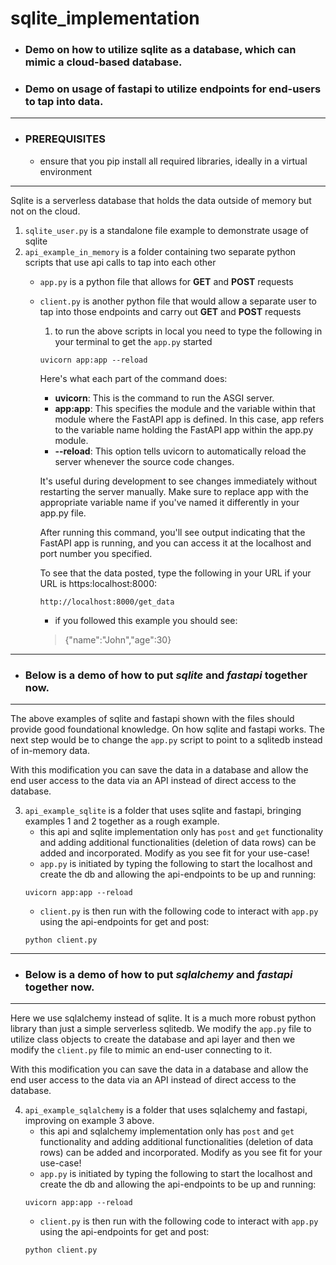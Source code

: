 # sqlite_implementation

- ### Demo on how to utilize sqlite as a database, which can mimic a cloud-based database.

- ### Demo on usage of fastapi to utilize endpoints for end-users to tap into data.
---
- ### PREREQUISITES
     - ensure that you pip install all required libraries, ideally in a virtual environment
---
Sqlite is a serverless database that holds the data outside of memory but not on the cloud.
1. `sqlite_user.py` is a standalone file example to demonstrate usage of sqlite
2. `api_example_in_memory` is a folder containing two separate python scripts that use api calls to tap into each other
     - `app.py` is a python file that allows for **GET** and **POST** requests
     - `client.py` is another python file that would allow a separate user to tap into those endpoints and carry out **GET** and **POST** requests

          1. to run the above scripts in local you need to type the following in your terminal to get the `app.py` started

          ```
          uvicorn app:app --reload
          ```

          Here's what each part of the command does:

          - **uvicorn**: This is the command to run the ASGI server.
          - **app:app**: This specifies the module and the variable within that module where the FastAPI app is defined. In this case, app refers to the variable name holding the FastAPI app within the app.py module.
          - **--reload**: This option tells uvicorn to automatically reload the server whenever the source code changes. 

          It's useful during development to see changes immediately without restarting the server manually.
          Make sure to replace app with the appropriate variable name if you've named it differently in your app.py file.

          After running this command, you'll see output indicating that the FastAPI app is running, and you can access it at the localhost and port number you specified.

          To see that the data posted, type the following in your URL if your URL is https:localhost:8000:
          ```
          http://localhost:8000/get_data
          ```
          - if you followed this example you should see:
          > {"name":"John","age":30}

---
- ### Below is a demo of how to put *sqlite* and *fastapi* together now.
---

The above examples of sqlite and fastapi shown with the files should provide good foundational knowledge. On how sqlite and fastapi works. The next step would be to change the `app.py` script to point to a sqlitedb instead of in-memory data.

With this modification you can save the data in a database and allow the end user access to the data via an API instead of direct access to the database.

3. `api_example_sqlite` is a folder that uses sqlite and fastapi, bringing examples 1 and 2 together as a rough example. 
     - this api and sqlite implementation only has `post` and `get` functionality and adding additional functionalities (deletion of data rows) can be added and incorporated. Modify as you see fit for your use-case!
     - `app.py` is initiated by typing the following to start the localhost and create the db and allowing the api-endpoints to be up and running:
     ```
     uvicorn app:app --reload
     ```
     - `client.py` is then run with the following code to interact with `app.py` using the api-endpoints for get and post:
     ```
     python client.py
     ```

---
- ### Below is a demo of how to put *sqlalchemy* and *fastapi* together now.
---

Here we use sqlalchemy instead of sqlite. It is a much more robust python library than just a simple serverless sqlitedb. We modify the `app.py` file to utilize class objects to create the database and api layer and then we modify the `client.py` file to mimic an end-user connecting to it. 

With this modification you can save the data in a database and allow the end user access to the data via an API instead of direct access to the database.

4. `api_example_sqlalchemy` is a folder that uses sqlalchemy and fastapi, improving on example 3 above. 
     - this api and sqlalchemy implementation only has `post` and `get` functionality and adding additional functionalities (deletion of data rows) can be added and incorporated. Modify as you see fit for your use-case!
     - `app.py` is initiated by typing the following to start the localhost and create the db and allowing the api-endpoints to be up and running:
     ```
     uvicorn app:app --reload
     ```
     - `client.py` is then run with the following code to interact with `app.py` using the api-endpoints for get and post:
     ```
     python client.py
     ```

